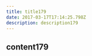 ```yaml
---
title: title179
date: 2017-03-17T17:14:25.798Z
description: description179
---
```


## content179
  

